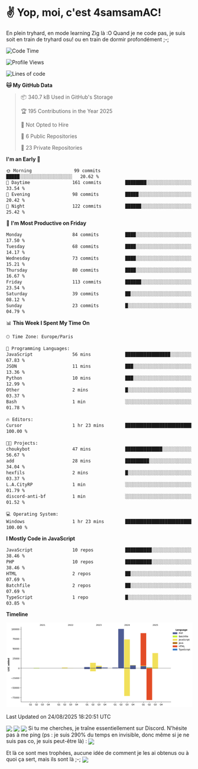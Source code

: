 # ✌ Yop, moi, c'est 4samsamAC!

En plein tryhard, en mode learning Zig là :O Quand je ne code pas, je suis soit en train de tryhard osu! ou en train de dormir profondément ;-;

<!--START_SECTION:waka-->
![Code Time](http://img.shields.io/badge/Code%20Time-850%20hrs%2054%20mins-blue)

![Profile Views](http://img.shields.io/badge/Profile%20Views-0-blue)

![Lines of code](https://img.shields.io/badge/From%20Hello%20World%20I%27ve%20Written-341.0%20thousand%20lines%20of%20code-blue)

**🐱 My GitHub Data** 

> 📦 340.7 kB Used in GitHub's Storage 
 > 
> 🏆 195 Contributions in the Year 2025
 > 
> 🚫 Not Opted to Hire
 > 
> 📜 6 Public Repositories 
 > 
> 🔑 23 Private Repositories 
 > 
**I'm an Early 🐤** 

```text
🌞 Morning                99 commits          █████░░░░░░░░░░░░░░░░░░░░   20.62 % 
🌆 Daytime                161 commits         ████████░░░░░░░░░░░░░░░░░   33.54 % 
🌃 Evening                98 commits          █████░░░░░░░░░░░░░░░░░░░░   20.42 % 
🌙 Night                  122 commits         ██████░░░░░░░░░░░░░░░░░░░   25.42 % 
```
📅 **I'm Most Productive on Friday** 

```text
Monday                   84 commits          ████░░░░░░░░░░░░░░░░░░░░░   17.50 % 
Tuesday                  68 commits          ████░░░░░░░░░░░░░░░░░░░░░   14.17 % 
Wednesday                73 commits          ████░░░░░░░░░░░░░░░░░░░░░   15.21 % 
Thursday                 80 commits          ████░░░░░░░░░░░░░░░░░░░░░   16.67 % 
Friday                   113 commits         ██████░░░░░░░░░░░░░░░░░░░   23.54 % 
Saturday                 39 commits          ██░░░░░░░░░░░░░░░░░░░░░░░   08.12 % 
Sunday                   23 commits          █░░░░░░░░░░░░░░░░░░░░░░░░   04.79 % 
```


📊 **This Week I Spent My Time On** 

```text
🕑︎ Time Zone: Europe/Paris

💬 Programming Languages: 
JavaScript               56 mins             █████████████████░░░░░░░░   67.83 % 
JSON                     11 mins             ███░░░░░░░░░░░░░░░░░░░░░░   13.36 % 
Python                   10 mins             ███░░░░░░░░░░░░░░░░░░░░░░   12.99 % 
Other                    2 mins              █░░░░░░░░░░░░░░░░░░░░░░░░   03.37 % 
Bash                     1 min               ░░░░░░░░░░░░░░░░░░░░░░░░░   01.78 % 

🔥 Editors: 
Cursor                   1 hr 23 mins        █████████████████████████   100.00 % 

🐱‍💻 Projects: 
choukybot                47 mins             ██████████████░░░░░░░░░░░   56.67 % 
add                      28 mins             █████████░░░░░░░░░░░░░░░░   34.04 % 
hexfils                  2 mins              █░░░░░░░░░░░░░░░░░░░░░░░░   03.37 % 
L.A.CityRP               1 min               ░░░░░░░░░░░░░░░░░░░░░░░░░   01.79 % 
discord-anti-bf          1 min               ░░░░░░░░░░░░░░░░░░░░░░░░░   01.52 % 

💻 Operating System: 
Windows                  1 hr 23 mins        █████████████████████████   100.00 % 
```

**I Mostly Code in JavaScript** 

```text
JavaScript               10 repos            ██████████░░░░░░░░░░░░░░░   38.46 % 
PHP                      10 repos            ██████████░░░░░░░░░░░░░░░   38.46 % 
HTML                     2 repos             ██░░░░░░░░░░░░░░░░░░░░░░░   07.69 % 
Batchfile                2 repos             ██░░░░░░░░░░░░░░░░░░░░░░░   07.69 % 
TypeScript               1 repo              █░░░░░░░░░░░░░░░░░░░░░░░░   03.85 % 
```



**Timeline**

![Lines of Code chart](https://raw.githubusercontent.com/4samsamAC/4samsamAC/main/assets/bar_graph.png)


 Last Updated on 24/08/2025 18:20:51 UTC
<!--END_SECTION:waka-->
<img align="center" src="https://wakatime.com/share/@05e9693c-ae09-4eda-80e1-420e9727a814/cd575566-5d1a-4a1b-bd1b-7821aa98ed37.svg"/>
<img align="center" src="https://github-readme-stats.vercel.app/api?username=4samsamAC&show_icons=true&theme=midnight-purple&count_private=true"/>
<img align="center" src="https://github-readme-stats.vercel.app/api/top-langs/?username=4samsamAC&layout=compact&theme=midnight-purple&count_private=true"/>
<!-- [![Ashutosh's github activity graph](https://github-readme-activity-graph.vercel.app/graph?username=4samsamAC&bg_color=2f3640&color=00a8ff&line=82ccdd&point=00a8ff&area=true&hide_border=true)](https://github.com/ashutosh00710/github-readme-activity-graph) -->
Si tu me cherches, je traîne essentiellement sur Discord. N'hésite pas à me ping (ps : je suis 290% du temps en invisible, donc même si je ne suis pas co, je suis peut-être là) : 
<a href="discord://-/users/581625633830993961"><img align="center" src="https://discord.c99.nl/widget/theme-2/581625633830993961.png"/></a>

Et là ce sont mes trophées, aucune idée de comment je les ai obtenus ou à quoi ça sert, mais ils sont là ;-;
<img align="center" src="https://github-profile-trophy.vercel.app/?username=4samsamAC&theme=onedark"/>
